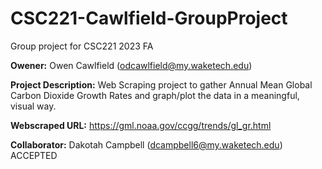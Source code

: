 # CSC221-Cawlfield-GroupProject
Group project for CSC221 2023 FA

__Owener:__ Owen Cawlfield (odcawlfield@my.waketech.edu)

__Project Description:__ Web Scraping project to gather Annual Mean Global Carbon Dioxide Growth Rates and graph/plot the data in a meaningful, visual way.

__Webscraped URL:__ https://gml.noaa.gov/ccgg/trends/gl_gr.html

__Collaborator:__ Dakotah Campbell (dcampbell6@my.waketech.edu) ACCEPTED
